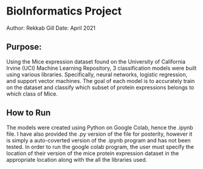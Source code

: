 # BioInformatics Project

Author: Rekkab Gill
Date: April 2021

## Purpose:

Using the Mice expression dataset found on the University of California Irvine (UCI) Machine Learning Repository, 3 classification models were built using various libraries. Specifically, neural networks, logistic regression, and support vector machines. The goal of each model is to accurately train on the dataset and classify which subset of protein expressions belongs to which class of Mice. 

## How to Run 

The models were created using Python on Google Colab, hence the .ipynb file. I have also provided the .py version of the file for posterity, however it is simply a auto-coverted version of the .ipynb program and has not been tested. In order to run the google colab program, the user must specify the location of their version of the mice protein expression dataset in the appropriate location along with the all the libraries used.
